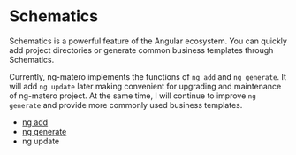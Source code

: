 # Schematics

Schematics is a powerful feature of the Angular ecosystem. You can quickly add project directories or generate common business templates through Schematics.

Currently, ng-matero implements the functions of `ng add` and `ng generate`. It will add `ng update` later making convenient for upgrading and maintenance of ng-matero project. At the same time, I will continue to improve `ng generate` and provide more commonly used business templates.

* [ng add](project-init.md)
* [ng generate](new-route.md)
* ng update

